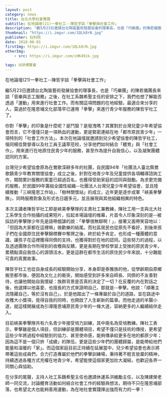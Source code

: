 ```yaml
---
layout: post
category: news
title: 台北大學社會實踐
subtitle: 在地論壇(21)一拳社工--陳哲宇談「拳擊與社會工作」
description: "繼5月23日邀請台北陶笛藝術發展協會的理事長，也是「巧樂團」的陳若儀團長來談「音樂與志工服務」之後，在社工系魏希聖主任的安排之下..."
thumbnail: "https://i.imgur.com/1QLk8rN.jpg"
publisher: 社科院
date: 2018-06-01
firstImg: https://i.imgur.com/1QLk8rN.jpg
otherImg:
    - src: https://i.imgur.com/cHK49ik.jpg
    
tags: USR博覽會
---
```


在地論壇(21)一拳社工--陳哲宇談「拳擊與社會工作」

繼5月23日邀請台北陶笛藝術發展協會的理事長，也是「巧樂團」的陳若儀團長來談「音樂與志工服務」之後，在社工系魏希聖主任的安排之下，我們也想了解能否透過「運動」用來進行社會工作。而有關這項問題的在地經驗，最適合來分享的人，莫過於在隆恩埔文化部落早已運用「拳擊」來進行青少年服務的陳哲宇社工了。

你對「拳擊」的印象是什麼呢？是鬥狠？是發洩嗎？其實對於台灣兒童少年希望協會而言，它不僅僅只是一項熱血的運動，更是緊密連結在地「都市原民青少年」一項特別的「社會工作方法」。本次在地論壇就邀請到兒少希望協會的陳哲宇社工，偕同楊佳賢督導以及社工員王議葶蒞校，分享他們如何結合「體育」與「社會工作」，用來進行在地原住民青少年的服務，甚至作為提升自我信心，以及凝聚團體認同的方案。

台灣兒少希望協會原為在鶯歌深耕多年的社團，自民國94年「社團法人臺北縣鶯歌鎮青少年教育關懷協會」成立之後，針對在地青少年及兒童提供各項輔導諮詢工作，期間累計服務的案童已超過百名，也獲得受助家庭的認同與鼓勵。為求更完備的服務，於民國99年籌組全國性組織--社團法人台灣兒童少年希望協會，並且陸續推動「三峽隆恩工作站」、「樹林關懷站」的成立，近年更是逐步成軍「峽美拳擊隊」，同時服務對象及形式也日趨多元，並且展現與其他組織相異的特色。

本次主講者陳哲宇社工即是峽美拳擊隊的主責社工兼教練，陳社工用一支與北大社工系學生合作拍攝的成果短片，拉起本場論壇的帷幕，片首令人印象深刻的是--被採訪的拳擊隊少年先是語帶戲謔的說：「拳擊很無聊啊！」，接著又面帶笑容地以：「但因為大家都在這裡嘛」做歡樂的結尾。而社區居民也從原先不看好，到後來孩子們在全國原住民拳擊錦標賽中奪牌之後，終於給予肯定，也形成一種團體的意識，讓孩子在這裡獲得同儕的支持，也獲得對於在地的認同。這些努力的過程，以及透過團隊合作所得到的收穫與反饋，更是長期在學校學習上受挫的原民青少年，累積點滴自我信心的源頭活水，更是這群在都市生活的原住民少年來說，十分難能可貴的真實故事。

陳哲宇社工也從自身成長的經驗開始分享，本身即是泰雅族的他，從學齡期自原鄉搬至都市後，便因為文化上的衝突，開始感受到許多來自師長、同儕的不友善對待，也讓他開始自我懷疑：族群背景是否真的決定了一切？在反覆的內在對話之後，他選擇以他喜愛、也擅長的方式來證明自己，那就是--拳擊。他說：「順著主流隱藏自己，等於沒有自己」，於是他踏出了一條專屬於自己的道路，並在路途中收穫大小獎項，覓得自我的同時，也開啟了人生嶄新的篇章。而他走過的羊腸小道，就這樣開展成為引導隆恩埔原民青少年的一條大道，容納更多的人繼續結伴走入。

目前峽美拳擊隊共有六名青少年接受培力訓練，其中兩名為受培教練。陳社工表示，拳擊雖是個人項目，但訓練卻是團體項目，希望不僅只是技術的傳授，更希望這些少年將過程中經驗到的協力、甚至使命感，能夠傳承給更多在地的都原少年；因為這不是一個只拚「成績」的隊伍，更是這些少年們的團體歸屬，是能帶給他們能量和溫暖的「家」。而這個家庭目前正持續在延展當中，兒少希望協會也表示將帶著這些成員們，合力打造專屬於他們的拳擊訓練場，秉持著不輕言放棄的精神，持續透過各種方式充權在地青少年，希望能使這個家更加壯大凝結，也歡迎各界一同關心與協助。

在分享的尾聲，主持人社工系魏希聖主任也邀請休運系洪維勵主任，以及陳建榮老師一同交流，討論體育活動如何結合社會工作的經驗與想法，期待不只在隆恩埔部落，也希望北大也能夠善用運動，為在地社會實踐揮出強而有力的一拳！